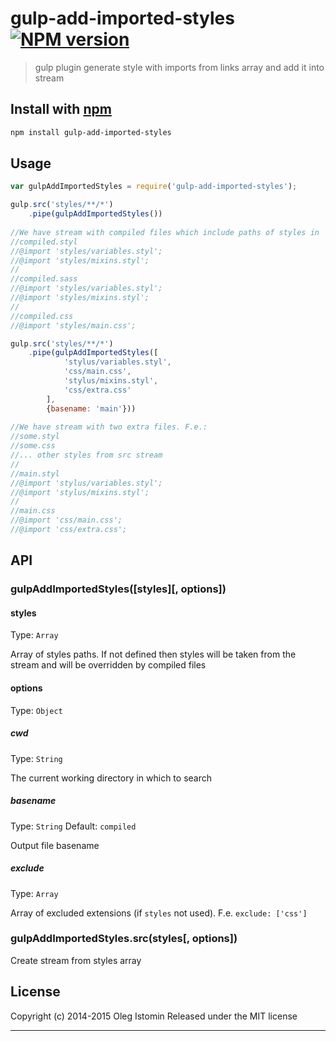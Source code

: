 # gulp-add-imported-styles [![NPM version](https://badge.fury.io/js/gulp-add-imported-styles.svg)](http://badge.fury.io/js/gulp-add-imported-styles)

> gulp plugin generate style with imports from links array and add it into stream

## Install with [npm](npmjs.org)

```sh
npm install gulp-add-imported-styles
```

## Usage

```js
var gulpAddImportedStyles = require('gulp-add-imported-styles');

gulp.src('styles/**/*')
    .pipe(gulpAddImportedStyles())
    
//We have stream with compiled files which include paths of styles in `@import`. F.e.:
//compiled.styl
//@import 'styles/variables.styl';
//@import 'styles/mixins.styl';
//
//compiled.sass
//@import 'styles/variables.styl';
//@import 'styles/mixins.styl';
//
//compiled.css
//@import 'styles/main.css';

gulp.src('styles/**/*')
    .pipe(gulpAddImportedStyles([
            'stylus/variables.styl',
            'css/main.css',
            'stylus/mixins.styl',
            'css/extra.css'
        ],
        {basename: 'main'}))
    
//We have stream with two extra files. F.e.:
//some.styl
//some.css
//... other styles from src stream
//
//main.styl
//@import 'stylus/variables.styl';
//@import 'stylus/mixins.styl';
//
//main.css
//@import 'css/main.css';
//@import 'css/extra.css';
```


## API
### gulpAddImportedStyles([styles][, options])
#### styles
Type: `Array`

Array of styles paths. If not defined then styles will be taken from the stream and will be overridden by compiled files

#### options
Type: `Object`

##### cwd
Type: `String`

The current working directory in which to search

##### basename
Type: `String`
Default: `compiled`

Output file basename

##### exclude
Type: `Array`

Array of excluded extensions (if `styles` not used). F.e. `exclude: ['css']`

### gulpAddImportedStyles.src(styles[, options])

Create stream from styles array


## License

Copyright (c) 2014-2015 Oleg Istomin
Released under the MIT license

***